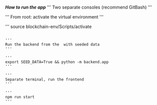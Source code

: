 
***How to run the app***
'''
Two separate consoles (recommend GitBash)
'''

'''
From root: activate the virtual environment
'''

'''
source blockchain-env/Scripts/activate
```

'''
Run the backend from the  with seeded data
'''

'''
export SEED_DATA=True && python -m backend.app
'''

'''
Separate terminal, run the frontend
'''

'''
npm run start
'''